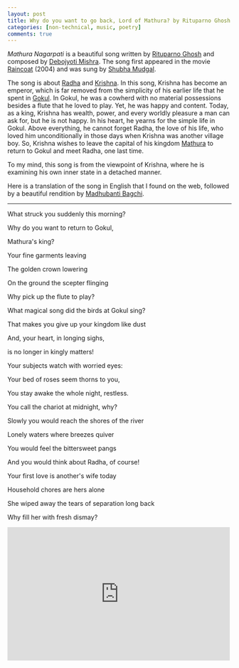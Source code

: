 ```yaml
---
layout: post
title: Why do you want to go back, Lord of Mathura? by Rituparno Ghosh
categories: [non-technical, music, poetry]  
comments: true  
---
```


*Mathura Nagarpati* is a beautiful song written by [Rituparno Ghosh](https://en.wikipedia.org/wiki/Rituparno_Ghosh) and composed by [Debojyoti Mishra](https://en.wikipedia.org/wiki/Debojyoti_Mishra). The song first appeared in the movie [Raincoat](https://en.wikipedia.org/wiki/Raincoat_(film)) (2004) and was sung by [Shubha Mudgal](https://youtu.be/w_weAozbwB4).



The song is about [Radha](https://en.wikipedia.org/wiki/Radha) and [Krishna](https://en.wikipedia.org/wiki/Krishna).<!-- more --> In this song, Krishna has become an emperor, which is far removed from the simplicity of his earlier life that he spent in [Gokul](https://en.wikipedia.org/wiki/Gokul). In Gokul, he was a cowherd with no material possessions besides a flute that he loved to play. Yet, he was happy and content. Today, as a king, Krishna has wealth, power, and every worldly pleasure a man can ask for, but he is not happy. In his heart, he yearns for the simple life in Gokul. Above everything, he cannot forget Radha, the love of his life, who loved him unconditionally in those days when Krishna was another village boy. So, Krishna wishes to leave the capital of his kingdom [Mathura](https://en.wikipedia.org/wiki/Mathura) to return to Gokul and meet Radha, one last time. 



To my mind, this song is  from the viewpoint of Krishna, where he is examining his own inner state in a detached manner.



Here is a translation of the song in English that I found on the web, followed by a beautiful rendition by [Madhubanti Bagchi](https://www.youtube.com/channel/UCG61uUZKEY-T2v1Mw3OIzpw).



---

What struck you suddenly this morning?

Why do you want to return to Gokul, 

Mathura's king?  

  

Your fine garments leaving

The golden crown lowering

On the ground the scepter flinging

Why pick up the flute to play?  

  

What magical song did the birds at Gokul sing?

That makes you give up your kingdom like dust

And, your heart, in longing sighs,

is no longer in kingly matters!  

  

Your subjects watch with worried eyes:

Your bed of roses seem thorns to you,

You stay awake the whole night, restless.

You call the chariot at midnight, why?  

  

Slowly you would reach the shores of the river

Lonely waters where breezes quiver

You would feel the bittersweet pangs

And you would think about Radha, of course!  

  

Your first love is another's wife today

Household chores are hers alone

She wiped away the tears of separation long back

Why fill her with fresh dismay?



<iframe width="500" height="300" src="https://www.youtube.com/embed/E7l-ouhp33M" frameborder="0" allow="accelerometer; autoplay; clipboard-write; encrypted-media; gyroscope; picture-in-picture" allowfullscreen></iframe>






